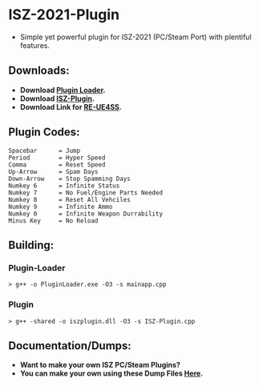 # ISZ-2021-Plugin
- Simple yet powerful plugin for ISZ-2021 (PC/Steam Port) with plentiful features.

## Downloads:
- **Download [Plugin Loader](https://github.com/Cracko298/ISZ-2021-Plugin/releases/download/v1/PluginLoader.exe).**
- **Download [ISZ-Plugin](https://github.com/Cracko298/ISZ-2021-Plugin/releases/download/v1/iszplugin.dll).**
- **Download Link for [RE-UE4SS](https://github.com/UE4SS-RE/RE-UE4SS).**





## Plugin Codes:
```
Spacebar      = Jump
Period        = Hyper Speed
Comma         = Reset Speed
Up-Arrow      = Spam Days
Down-Arrow    = Stop Spamming Days
Numkey 6      = Infinite Status
Numkey 7      = No Fuel/Engine Parts Needed
Numkey 8      = Reset All Vehciles
Numkey 9      = Infinite Ammo
Numkey 0      = Infinite Weapon Durrability
Minus Key     = No Reload
```

## Building:

### Plugin-Loader
```
> g++ -o PluginLoader.exe -O3 -s mainapp.cpp
```
### Plugin
```
> g++ -shared -o iszplugin.dll -O3 -s ISZ-Plugin.cpp
```


## Documentation/Dumps:
- **Want to make your own ISZ PC/Steam Plugins?**
- **You can make your own using these Dump Files [Here](https://github.com/Cracko298/ISZ-Cheat-Sheet).**
